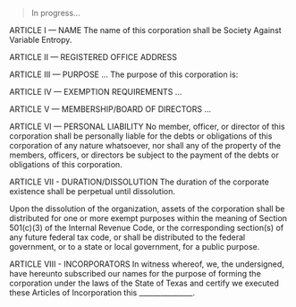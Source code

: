 > In progress...

ARTICLE I — NAME
The name of this corporation shall be Society Against Variable Entropy.

ARTICLE II — REGISTERED OFFICE ADDRESS

ARTICLE III — PURPOSE
...
The purpose of this corporation is:


ARTICLE IV — EXEMPTION REQUIREMENTS
...

ARTICLE V — MEMBERSHIP/BOARD OF DIRECTORS
...

ARTICLE VI — PERSONAL LIABILITY
No member, officer, or director of this corporation shall be personally liable for the debts or obligations of this corporation of any nature whatsoever, nor shall any of the property of the members, officers, or directors be subject to the payment of the debts or obligations of this corporation.

ARTICLE VII - DURATION/DISSOLUTION
The duration of the corporate existence shall be perpetual until dissolution.

Upon the dissolution of the organization, assets of the corporation shall be distributed for one or more exempt purposes within the meaning of Section 501(c)(3) of the Internal Revenue Code, or the corresponding section(s) of any future federal tax code, or shall be distributed to the federal government, or to a state or local government, for a public purpose.

ARTICLE VIII - INCORPORATORS
In witness whereof, we, the undersigned, have hereunto subscribed our names for the purpose of forming the corporation under the laws of the State of Texas and certify we executed these Articles of Incorporation this _______________.